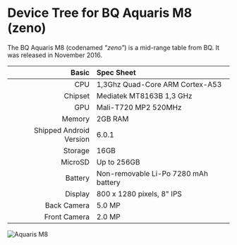 Device Tree for BQ Aquaris M8 (zeno)
==================================================

The BQ Aquaris M8 (codenamed _"zeno"_) is a mid-range table from BQ.
It was released in November 2016.


Basic   | Spec Sheet
-------:|:-------------------------
CPU     | 1,3Ghz Quad-Core ARM Cortex-A53
Chipset | Mediatek MT8163B 1,3 GHz
GPU     | Mali-T720 MP2 520MHz
Memory  | 2GB RAM
Shipped Android Version | 6.0.1
Storage | 16GB
MicroSD | Up to 256GB
Battery | Non-removable Li-Po 7280 mAh battery
Display | 800 x 1280 pixels, 8" IPS
Back Camera | 5.0 MP
Front Camera | 2.0 MP

![Aquaris M8](https://lh5.googleusercontent.com/qy_JZXb2rX9--v7OfbSopY17-lOxiRIHBrYUG75UzLsIxtRP12Ot3bHaQJHCsGxps5GxzKgYQOLYKKoJiPqjfwEJtdoM5W2Y3TWu4fokNr0QbZR7Ze2DdLulpPO0erXuaHPQn9Vo "BQ Aquaris M8")
